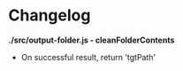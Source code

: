 # Changelog

**./src/output-folder.js - cleanFolderContents**
* On successful result, return 'tgtPath'